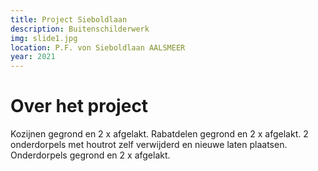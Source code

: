 ```yaml
---
title: Project Sieboldlaan
description: Buitenschilderwerk
img: slide1.jpg
location: P.F. von Sieboldlaan AALSMEER
year: 2021
---
```


# Over het project

Kozijnen gegrond en 2 x afgelakt. Rabatdelen gegrond en 2 x afgelakt. 
2 onderdorpels met houtrot zelf verwijderd en nieuwe laten plaatsen. 
Onderdorpels gegrond en 2 x afgelakt.

